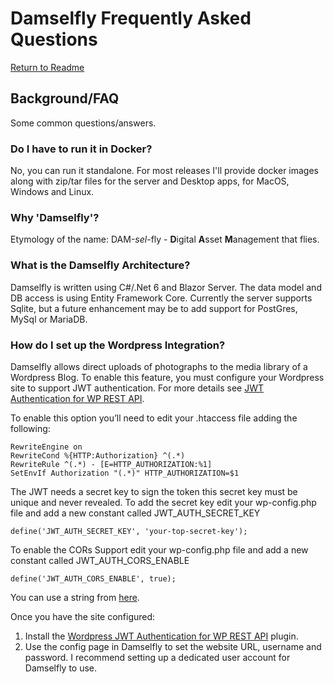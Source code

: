 
# Damselfly Frequently Asked Questions

[Return to Readme](../README.md)

## Background/FAQ

Some common questions/answers.

### Do I have to run it in Docker?

No, you can run it standalone. For most releases I'll provide docker images along with zip/tar files for the server and 
Desktop apps, for MacOS, Windows and Linux.

### Why 'Damselfly'?

Etymology of the name: DAM-_sel_-fly - **D**igital **A**sset **M**anagement that flies.

### What is the Damselfly Architecture?

Damselfly is written using C#/.Net 6 and Blazor Server. The data model and DB access is using Entity Framework Core. Currently the server supports Sqlite, but a future enhancement may be to add support for PostGres, MySql or MariaDB.

### How do I set up the Wordpress Integration?

Damselfly allows direct uploads of photographs to the media library of a Wordpress Blog. To enable this feature, you must configure your Wordpress site to support JWT authentication. For more details see [JWT Authentication for WP REST API](https://wordpress.org/plugins/jwt-authentication-for-wp-rest-api/).

To enable this option you’ll need to edit your .htaccess file adding the following:

    RewriteEngine on
    RewriteCond %{HTTP:Authorization} ^(.*)
    RewriteRule ^(.*) - [E=HTTP_AUTHORIZATION:%1]
    SetEnvIf Authorization "(.*)" HTTP_AUTHORIZATION=$1
    
The JWT needs a secret key to sign the token this secret key must be unique and never revealed. To add the secret key edit your wp-config.php file and add a new constant called JWT_AUTH_SECRET_KEY

    define('JWT_AUTH_SECRET_KEY', 'your-top-secret-key');

To enable the CORs Support edit your wp-config.php file and add a new constant called JWT_AUTH_CORS_ENABLE

    define('JWT_AUTH_CORS_ENABLE', true);

You can use a string from [here](https://api.wordpress.org/secret-key/1.1/salt/).

Once you have the site configured:

1. Install the [Wordpress JWT Authentication for WP REST API](https://wordpress.org/plugins/jwt-authentication-for-wp-rest-api/) 
plugin.
2. Use the config page in Damselfly to set the website URL, username and password. I recommend setting up a dedicated user account 
for Damselfly to use.